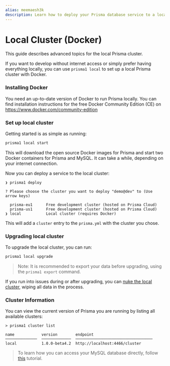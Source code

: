```yaml
---
alias: meemaesh3k
description: Learn how to deploy your Prisma database service to a local cluster.
---
```


# Local Cluster (Docker)

This guide describes advanced topics for the local Prisma cluster.

If you want to develop without internet access or simply prefer having everything locally, you can use `prisma1 local` to set up a local Prisma cluster with Docker.

### Installing Docker

You need an up-to-date version of Docker to run Prisma locally. You can find installation instructions for the free Docker Community Edition (CE) on https://www.docker.com/community-edition

### Set up local cluster

Getting started is as simple as running:

```sh
prisma1 local start
```

This will download the open source Docker images for Prisma and start two Docker containers for Prisma and MySQL. It can take a while, depending on your internet connection.

Now you can deploy a service to the local cluster:

```
❯ prisma1 deploy

? Please choose the cluster you want to deploy "demo@dev" to (Use arrow keys)

  prisma-eu1      Free development cluster (hosted on Prisma Cloud)
  prisma-us1      Free development cluster (hosted on Prisma Cloud)
❯ local           Local cluster (requires Docker)
```

This will add a `cluster` entry to the `prisma.yml` with the cluster you chose.

### Upgrading local cluster

To upgrade the local cluster, you can run:

```sh
prisma1 local upgrade
```

> Note: It is recommended to export your data before upgrading, using the `prisma1 export` command.

If you run into issues during or after upgrading, you can [nuke the local cluster](!alias-si4aef8hee), wiping all data in the process.

### Cluster Information

You can view the current version of Prisma you are running by listing all available clusters:

```
> prisma1 cluster list

name            version        endpoint
──────────────  ─────────────  ──────────────────────────────────
local           1.0.0-beta4.2  http://localhost:4466/cluster
```

> To learn how you can access your MySQL database directly, follow [this](!alias-eechaeth3l) tutorial.
